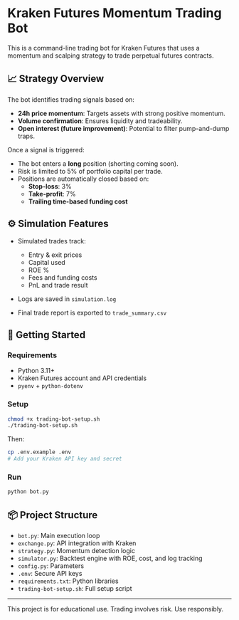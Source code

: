 # Kraken Futures Momentum Trading Bot

This is a command-line trading bot for Kraken Futures that uses a momentum and scalping strategy to trade perpetual futures contracts.

## 📈 Strategy Overview

The bot identifies trading signals based on:
- **24h price momentum**: Targets assets with strong positive momentum.
- **Volume confirmation**: Ensures liquidity and tradeability.
- **Open interest (future improvement)**: Potential to filter pump-and-dump traps.

Once a signal is triggered:
- The bot enters a **long** position (shorting coming soon).
- Risk is limited to 5% of portfolio capital per trade.
- Positions are automatically closed based on:
  - **Stop-loss**: 3%
  - **Take-profit**: 7%
  - **Trailing time-based funding cost**

## ⚙️ Simulation Features

- Simulated trades track:
  - Entry & exit prices
  - Capital used
  - ROE %
  - Fees and funding costs
  - PnL and trade result

- Logs are saved in `simulation.log`
- Final trade report is exported to `trade_summary.csv`

## 🚀 Getting Started

### Requirements

- Python 3.11+
- Kraken Futures account and API credentials
- `pyenv` + `python-dotenv`

### Setup

```bash
chmod +x trading-bot-setup.sh
./trading-bot-setup.sh
```

Then:

```bash
cp .env.example .env
# Add your Kraken API key and secret
```

### Run

```bash
python bot.py
```

## 📦 Project Structure

- `bot.py`: Main execution loop
- `exchange.py`: API integration with Kraken
- `strategy.py`: Momentum detection logic
- `simulator.py`: Backtest engine with ROE, cost, and log tracking
- `config.py`: Parameters
- `.env`: Secure API keys
- `requirements.txt`: Python libraries
- `trading-bot-setup.sh`: Full setup script

---

This project is for educational use. Trading involves risk. Use responsibly.